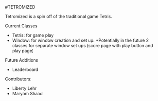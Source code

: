 #TETROMIZED

Tetromized is a spin off of the traditional game Tetris.

Current Classes
- Tetris: for game play
- Window: for window creation and set up.
    *Potentially in the future 2 classes for separate window set ups (score page with play button and play page)
    
Future Additions
- Leaderboard

Contributors:
- Liberty Lehr
- Maryam Shaad
